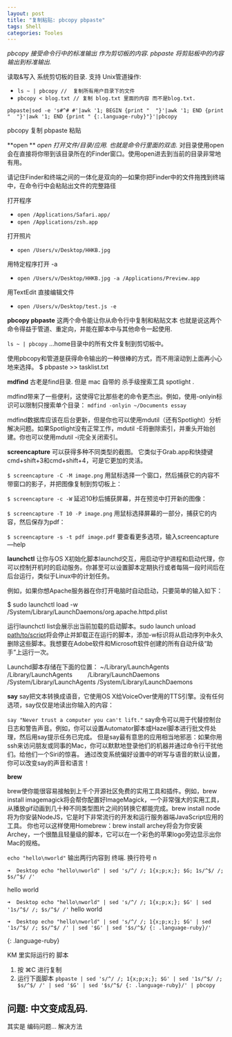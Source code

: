 ```yaml
---
layout: post
title: "复制粘贴: pbcopy pbpaste"
tags: Shell
categories: Tooles
---
```





*pbcopy 接受命令行中的标准输出 作为剪切板的内容.*
*pbpaste 将剪贴板中的内容输出到标准输出.*



读取&写入 系统剪切板的目录. 
支持 Unix管道操作: 
- `ls ~ | pbcopy //  复制所有用户目录下的文件`
- `pbcopy < blog.txt // 复制 blog.txt 里面的内容 而不是blog.txt.`








`pbpaste|sed -e 's#^# #'|awk '1; BEGIN {print "  "}'|awk '1; END {print "  "}'|awk '1; END {print " {:.language-ruby}"}'|pbcopy`





pbcopy   复制
pbpaste  粘贴






**open ** *open 打开文件/目录/应用.  也就是命令行里面的双击.*
对目录使用open会在直接将你带到该目录所在的Finder窗口。使用open进去到当前的目录非常地有用。

请记住Finder和终端之间的一体化是双向的—如果你把Finder中的文件拖拽到终端中，在命令行中会粘贴出文件的完整路径



打开程序
- `open /Applications/Safari.app/`
- `open /Applications/zsh.app`

打开照片
- `open /Users/v/Desktop/HHKB.jpg`

用特定程序打开 -a
- `open /Users/v/Desktop/HHKB.jpg -a /Applications/Preview.app`


用TextEdit 直接编辑文件
- `open /Users/v/Desktop/test.js -e`








**pbcopy pbpaste**
这两个命令能让你从命令行中复制和粘贴文本
也就是说这两个命令得益于管道、重定向，并能在脚本中与其他命令一起使用.


`ls ~ | pbcopy`
…home目录中的所有文件复制到剪切板中。


使用pbcopy和管道是获得命令输出的一种很棒的方式，而不用滚动到上面再小心地来选择。
$ pbpaste \>\> tasklist.txt




**mdfind**
古老是find目录.
但是 mac 自带的 杀手级搜索工具 spotlight .

mdfind带来了一些便利，这使得它比那些老的命令更杰出。例如，使用-onlyin标识可以限制只搜索单个目录：
`mdfind -onlyin ~/Documents essay`

mdfind数据库应该在后台更新，但是你也可以使用mdutil（还有Spotlight）分析解决问题。如果Spotlight没有正常工作，mdutil -E将删除索引，并重头开始创建。你也可以使用mdutil -i完全关闭索引。







**screencapture**
可以获得多种不同类型的截图。
它类似于Grab.app和快捷键cmd+shift+3和cmd+shift+4，可是它更加的灵活。


`$ screencapture -C -M image.png`
用鼠标选择一个窗口，然后捕获它的内容不带窗口的影子，并把图像复制到剪切板上：

`$ screencapture -c -W`
延迟10秒后捕获屏幕，并在预览中打开新的图像：

`$ screencapture -T 10 -P image.png`
用鼠标选择屏幕的一部分，捕获它的内容，然后保存为pdf：

`$ screencapture -s -t pdf image.pdf`
要查看更多选项，输入screencapture —help








**launchctl**
让你与OS X初始化脚本launchd交互，用启动守护进程和启动代理，你可以控制开机时的启动服务。你甚至可以设置脚本定期执行或者每隔一段时间后在后台运行，类似于Linux中的计划任务。



例如，如果你想Apache服务器在你打开电脑时自动启动，只要简单的输入如下：

$ sudo launchctl load -w
/System/Library/LaunchDaemons/org.apache.httpd.plist


运行launchctl list会展示出当前加载的启动脚本。sudo launch unload [path/to/script]()将会停止并卸载正在运行的脚本，添加-w标识将从启动序列中永久删除这些脚本。我想要在Adobe软件和Microsoft软件创建的所有自动升级“助手”上运行一次。


Launchd脚本存储在下面的位置：
	~/Library/LaunchAgents  
	/Library/LaunchAgents        
	/Library/LaunchDaemons
	/System/Library/LaunchAgents
	/System/Library/LaunchDaemons






**say**
say把文本转换成语音，它使用OS X给VoiceOver使用的TTS引擎。没有任何选项，say仅仅是地读出你输入的内容：


`say "Never trust a computer you can't lift."`
say命令可以用于代替控制台日志和警告声音。例如，你可以设置Automator脚本或Hazel脚本进行批文件处理，然后用say提示任务已完成。
但是say最有意思的应用相当地邪恶：如果你用ssh来访问朋友或同事的Mac，你可以默默地登录他们的机器并通过命令行干扰他们。给他们一个Siri的惊喜。
通过改变系统偏好设置中的听写与语音的默认设置，你可以改变say的声音和语言！







**brew**

brew使你能很容易接触到上千个开源社区免费的实用工具和插件。例如，brew install imagemagick将会帮你配置好ImageMagick，一个非常强大的实用工具，从播放gif动画到几十种不同类型图片之间的转换它都能完成。brew install node将为你安装NodeJS，它是时下非常流行的开发和运行服务器端JavaScript应用的工具。
你也可以这样使用Homebrew：brew install archey将会为你安装Archey，一个很酷且轻量级的脚本，它可以在一个彩色的苹果logo旁边显示出你Mac的规格。













`echo "hello\nworld"`
输出两行内容到 终端.  换行符号 n

`➜  Desktop echo "hello\nworld" | sed 's/^/ /; 1{x;p;x;}; $G; 1s/^$/ /; $s/^$/ /'`

hello
world

`➜  Desktop echo "hello\nworld" | sed 's/^/ /; 1{x;p;x;}; $G' | sed '1s/^$/ /; $s/^$/ /'`
	hello
	world


`➜  Desktop echo "hello\nworld" | sed 's/^/ /; 1{x;p;x;}; $G' | sed '1s/^$/ /; $s/^$/ /' | sed '$G' | sed '$s/^$/ {: .language-ruby}/'`

{: .language-ruby}




KM 里实际运行的 脚本
1. 按 ⌘C 进行复制
2. 运行下面脚本
`pbpaste | sed 's/^/ /; 1{x;p;x;}; $G' | sed '1s/^$/ /; $s/^$/ /' | sed '$G' | sed '$s/^$/ {: .language-ruby}/' | pbcopy`




## 问题: 中文变成乱码.
其实是 编码问题...
解决方法
















